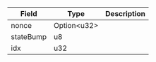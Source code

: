 

| Field | Type | Description |
|--|--|--|
| nonce |  Option&lt;u32&gt; |  |
| stateBump |  u8 |  |
| idx |  u32 |  |
